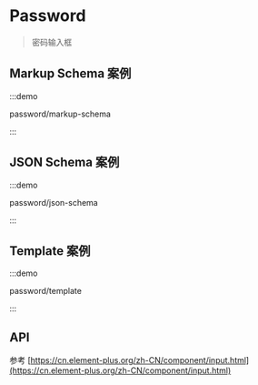 # Password

> 密码输入框

## Markup Schema 案例

:::demo

password/markup-schema

:::

## JSON Schema 案例

:::demo

password/json-schema

:::

## Template 案例

:::demo

password/template

:::

## API

参考 [https://cn.element-plus.org/zh-CN/component/input.html](https://cn.element-plus.org/zh-CN/component/input.html)
